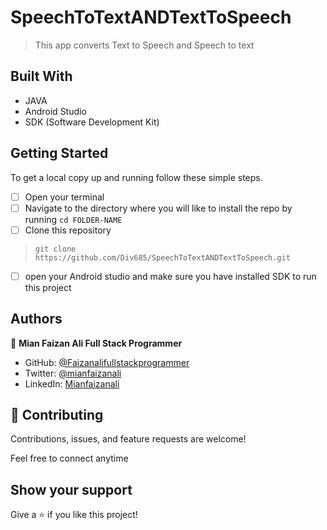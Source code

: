 # SpeechToTextANDTextToSpeech
> This app converts Text to Speech and Speech to text

## Built With

- JAVA
- Android Studio
- SDK (Software Development Kit)


## Getting Started

To get a local copy up and running follow these simple steps.

- [ ] Open your terminal
- [ ]  Navigate to the directory where you will like to install the repo by running `cd FOLDER-NAME` 
- [ ] Clone this repository
 > `git clone https://github.com/Div685/SpeechToTextANDTextToSpeech.git`
- [ ] open your Android studio and make sure you have installed SDK to run this project


## Authors

👤 **Mian Faizan Ali Full Stack Programmer**

- GitHub: [@Faizanalifullstackprogrammer](https://github.com/Faizanalifullstackprogrammer)
- Twitter: [@mianfaizanali](https://twitter.com/mianfaizanali)
- LinkedIn: [Mianfaizanali](https://pk.linkedin.com/in/mianfaizanali)


## 🤝 Contributing

Contributions, issues, and feature requests are welcome!

Feel free to connect anytime



## Show your support

Give a ⭐️ if you like this project!
